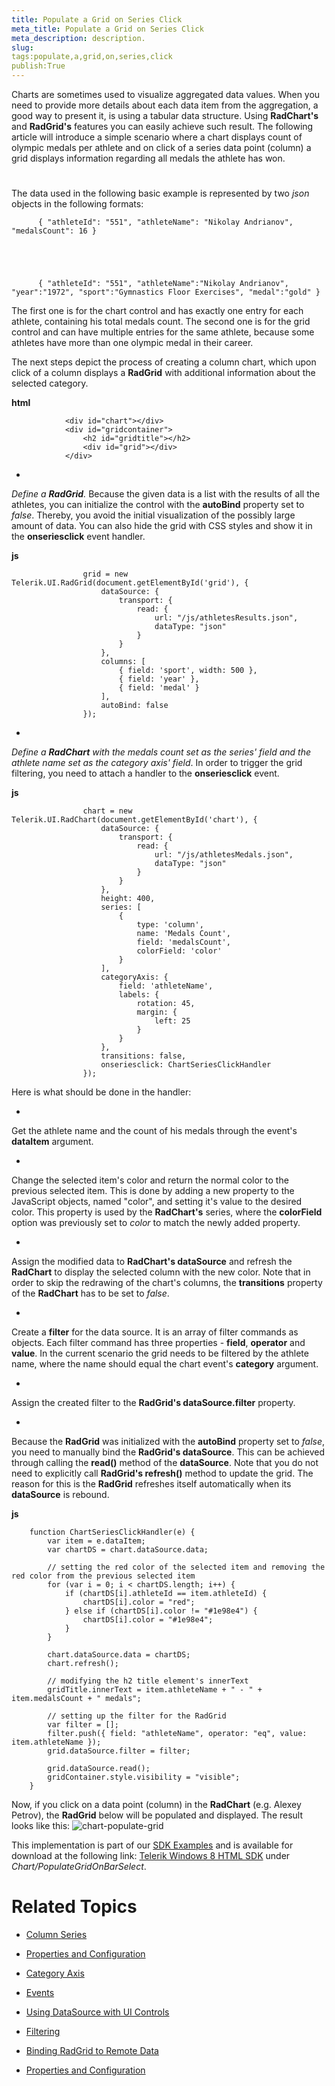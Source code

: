 ```yaml
---
title: Populate a Grid on Series Click
meta_title: Populate a Grid on Series Click
meta_description: description.
slug: 
tags:populate,a,grid,on,series,click
publish:True
---
```



Charts are sometimes used to visualize aggregated data values. When you need to provide more details about each data item from the aggregation, 
        a good way to present it, is using a tabular data structure. Using __RadChart's__ and __RadGrid's__ features you can easily
        achieve such result. The following article will introduce a simple scenario where a chart displays count of olympic medals per athlete and on click
        of a series data point (column) a grid displays information regarding all medals the athlete has won.
      

# 

The data used in the following basic example is represented by two *json* objects in the following formats:
        

	
          { "athleteId": "551", "athleteName": "Nikolay Andrianov", "medalsCount": 16 }
        



	
          { "athleteId": "551", "athleteName":"Nikolay Andrianov", "year":"1972", "sport":"Gymnastics Floor Exercises", "medal":"gold" }
        



The first one is for the chart control and has exactly one entry for each athlete, containing his total medals count. The second one is for the grid control 
          and can have multiple entries for the same athlete, because some athletes have more than one olympic medal in their career.
        

The next steps depict the process of creating a column chart, which upon click of a column displays a __RadGrid__ with additional information 
          about the selected category. 
        


 __html__
    


	
				<div id="chart"></div>
	            <div id="gridcontainer">
	                <h2 id="gridtitle"></h2>
	                <div id="grid"></div>
	            </div>
	



* 

*Define a __RadGrid__.* Because the given data is a list with 
              the results of all the athletes, you can initialize the control with the __autoBind__ property set to 
              *false*. Thereby, you avoid the initial visualization of the possibly large amount of data. 
              You can also hide the grid with CSS styles and show it in the __onseriesclick__ event handler.
            


 __js__
    


				    grid = new Telerik.UI.RadGrid(document.getElementById('grid'), {
				        dataSource: {
				            transport: {
				                read: {
				                    url: "/js/athletesResults.json",
				                    dataType: "json"
				                }
				            }
				        },
				        columns: [
	                        { field: 'sport', width: 500 },
	                        { field: 'year' },
	                        { field: 'medal' }
				        ],
	                    autoBind: false
				    });



* 

*Define a __RadChart__ with the medals count set as the series' field and the athlete name set as the category axis' field*. 
              In order to trigger the grid filtering, you need to attach a handler to the __onseriesclick__ event.
            


 __js__
    


				    chart = new Telerik.UI.RadChart(document.getElementById('chart'), {
				        dataSource: {
				            transport: {
				                read: {
				                    url: "/js/athletesMedals.json",
				                    dataType: "json"
				                }
				            }
				        },
				        height: 400,
				        series: [
	                        {
	                            type: 'column',
	                            name: 'Medals Count',
	                            field: 'medalsCount',
	                            colorField: 'color'
	                        }
				        ],
				        categoryAxis: {
				            field: 'athleteName',
				            labels: {
				                rotation: 45,
				                margin: {
				                    left: 25
				                }
				            }
				        },
	                    transitions: false,
				        onseriesclick: ChartSeriesClickHandler
				    });



Here is what should be done in the handler:
            

* 

Get the athlete name and the count of his medals through the event's __dataItem__ argument.

* 

Change the selected item's color and return the normal color to the previous selected item. This is done by adding a new property to the JavaScript 
                  objects, named "color", and setting it's value to the desired color. This property is used by the __RadChart's__ series, where 
                  the __colorField__ option was previously set to *color* to match the newly added property.
                

* 

Assign the modified data to __RadChart's dataSource__ and refresh the __RadChart__ to display 
                  the selected column with the new color. Note that in order to skip the redrawing of the chart's columns, the __transitions__ property 
                  of the __RadChart__ has to be set to *false*.
                

* 

Create a __filter__ for the data source. It is an array of filter commands as objects. Each filter command has three properties - 
                  __field__, __operator__ and __value__. In the current scenario the grid needs to be filtered 
                  by the athlete name, where the name should equal the chart event's __category__ argument.
                

* 

Assign the created filter to the __RadGrid's dataSource.filter__ property.
                

* 

Because the __RadGrid__ was initialized with the __autoBind__ property set to *false*, 
                  you need to manually bind the __RadGrid's dataSource__. This can be achieved through calling the __read()__ method 
                  of the __dataSource__. Note that you do not need to explicitly call __RadGrid's refresh()__ method to update the grid. 
                  The reason for this is the __RadGrid__ refreshes itself automatically when its __dataSource__ is rebound.
                


 __js__
    


		function ChartSeriesClickHandler(e) {
		    var item = e.dataItem;
		    var chartDS = chart.dataSource.data;
	
		    // setting the red color of the selected item and removing the red color from the previous selected item
		    for (var i = 0; i < chartDS.length; i++) {
		        if (chartDS[i].athleteId == item.athleteId) {
		            chartDS[i].color = "red";
		        } else if (chartDS[i].color != "#1e98e4") {
		            chartDS[i].color = "#1e98e4";
		        }
		    }
	
		    chart.dataSource.data = chartDS;
		    chart.refresh();
	
		    // modifying the h2 title element's innerText
		    gridTitle.innerText = item.athleteName + " - " + item.medalsCount + " medals";
	
		    // setting up the filter for the RadGrid
		    var filter = [];
		    filter.push({ field: "athleteName", operator: "eq", value: item.athleteName });
		    grid.dataSource.filter = filter;
	
		    grid.dataSource.read();
		    gridContainer.style.visibility = "visible";
		}



Now, if you click on a data point (column) in the __RadChart__ (e.g. Alexey Petrov), the __RadGrid__ below will be populated 
           and displayed. The result looks like this:
        ![chart-populate-grid](../Media/Controls\Chart\chart-populate-grid.png)

This implementation is part of our
          [SDK Examples](78ad1869-5dec-42ff-b17a-cc19d395089e) and is available for download at the following link:
          [Telerik Windows 8 HTML SDK](https://github.com/telerik/win8-html-sdk/tree/master) under *Chart/PopulateGridOnBarSelect*.
        

# Related Topics

 * [Column Series]({{slug:column-series}})

 * [Properties and Configuration]({{slug:properties-and-configuration}})

 * [Category Axis]({{slug:category-axis}})

 * [Events]({{slug:events}})

 * [Using DataSource with UI Controls]({{slug:using-datasource-with-ui-controls}})

 * [Filtering]({{slug:filtering}})

 * [Binding RadGrid to Remote Data]({{slug:binding-radgrid-to-remote-data}})

 * [Properties and Configuration]({{slug:properties-and-configuration}})
